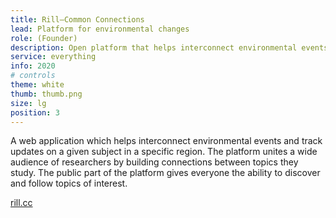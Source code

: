 ```yaml
---
title: Rill—Common Connections
lead: Platform for environmental changes
role: (Founder)
description: Open platform that helps interconnect environmental events and track updates.
service: everything
info: 2020
# controls
theme: white
thumb: thumb.png
size: lg
position: 3
---
```


A web application which helps interconnect environmental events and track updates on a given subject in a specific region. The platform unites a wide audience of researchers by building connections between topics they study. The public part of the platform gives everyone the ability to discover and follow topics of interest.

[rill.cc](https://rill-site.now.sh/)